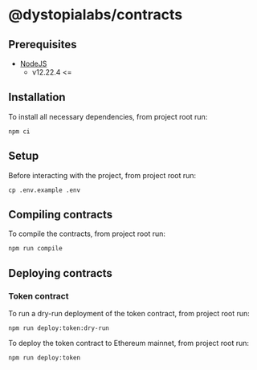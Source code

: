 # @dystopialabs/contracts

## Prerequisites

- [NodeJS](https://nodejs.org/en/)
  - v12.22.4 <=

## Installation

To install all necessary dependencies, from project root run:

```shell
npm ci
```

## Setup

Before interacting with the project, from project root run:

```shell
cp .env.example .env
```

## Compiling contracts

To compile the contracts, from project root run:

```shell
npm run compile
```

## Deploying contracts

### Token contract

To run a dry-run deployment of the token contract, from project root run:

```shell
npm run deploy:token:dry-run
```

To deploy the token contract to Ethereum mainnet, from project root run:

```shell
npm run deploy:token
```

